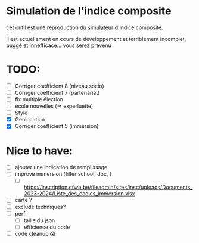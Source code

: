 # Simulation de l’indice composite

cet outil est une reproduction du simulateur d'indice composite.

il est actuellement en cours de développement et terriblement incomplet, buggé et innefficace... vous serez prévenu

# TODO:

- [ ] Corriger coefficient 8 (niveau socio)
- [ ] Corriger coefficient 7 (partenariat)
- [ ] fix multiple élection
- [ ] école nouvelles (=> experluette)
- [ ] Style
- [x] Geolocation
- [x] Corriger coefficient 5 (immersion)

# Nice to have:

- [ ] ajouter une indication de remplissage
- [ ] improve immersion (filter school, doc, )
  - [ ] https://inscription.cfwb.be/fileadmin/sites/insc/uploads/Documents_2023-2024/Liste_des_ecoles_immersion.xlsx
- [ ] carte ?
- [ ] exclude techniques?
- [ ] perf
  - [ ] taille du json
  - [ ] efficience du code
- [ ] code cleanup 😱
